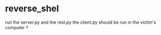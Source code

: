 # reverse_shel
run the server.py and the rest.py the client.py should be run in the victim's computer ?
